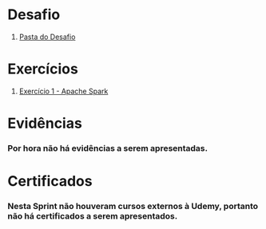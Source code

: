 # Desafio

1. [Pasta do Desafio](./Desafio/)

# Exercícios

1. [Exercício 1 - Apache Spark](./Exercicios/ex1/)

# Evidências

### Por hora não há evidências a serem apresentadas.

# Certificados

### Nesta Sprint não houveram cursos externos à Udemy, portanto não há certificados a serem apresentados.
